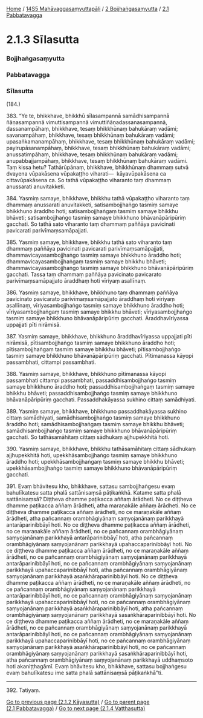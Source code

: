 
[Home](/) / [14S5 Mahāvaggasaṃyuttapāḷi](../../../14S5.md) / [2 Bojjhaṅgasaṃyutta](../../2.md) / [2.1 Pabbatavagga](../2.1.md)

# 2.1.3 Sīlasutta

### Bojjhaṅgasaṃyutta

### Pabbatavagga

### Sīlasutta

(184.)

383\. “Ye te, bhikkhave, bhikkhū sīlasampannā samādhisampannā ñāṇasampannā vimuttisampannā vimuttiñāṇadassanasampannā, dassanampāhaṃ, bhikkhave, tesaṃ bhikkhūnaṃ bahukāraṃ vadāmi; savanampāhaṃ, bhikkhave, tesaṃ bhikkhūnaṃ bahukāraṃ vadāmi; upasaṅkamanampāhaṃ, bhikkhave, tesaṃ bhikkhūnaṃ bahukāraṃ vadāmi; payirupāsanampāhaṃ, bhikkhave, tesaṃ bhikkhūnaṃ bahukāraṃ vadāmi; anussatimpāhaṃ, bhikkhave, tesaṃ bhikkhūnaṃ bahukāraṃ vadāmi; anupabbajjampāhaṃ, bhikkhave, tesaṃ bhikkhūnaṃ bahukāraṃ vadāmi. Taṃ kissa hetu? Tathārūpānaṃ, bhikkhave, bhikkhūnaṃ dhammaṃ sutvā dvayena vūpakāsena vūpakaṭṭho viharati—  kāyavūpakāsena ca cittavūpakāsena ca. So tathā vūpakaṭṭho viharanto taṃ dhammaṃ anussarati anuvitakketi.

384\. Yasmiṃ samaye, bhikkhave, bhikkhu tathā vūpakaṭṭho viharanto taṃ dhammaṃ anussarati anuvitakketi, satisambojjhaṅgo tasmiṃ samaye bhikkhuno āraddho hoti; satisambojjhaṅgaṃ tasmiṃ samaye bhikkhu bhāveti; satisambojjhaṅgo tasmiṃ samaye bhikkhuno bhāvanāpāripūriṃ gacchati. So tathā sato viharanto taṃ dhammaṃ paññāya pavicinati pavicarati parivīmaṃsamāpajjati.

385\. Yasmiṃ samaye, bhikkhave, bhikkhu tathā sato viharanto taṃ dhammaṃ paññāya pavicinati pavicarati parivīmaṃsamāpajjati, dhammavicayasambojjhaṅgo tasmiṃ samaye bhikkhuno āraddho hoti; dhammavicayasambojjhaṅgaṃ tasmiṃ samaye bhikkhu bhāveti; dhammavicayasambojjhaṅgo tasmiṃ samaye bhikkhuno bhāvanāpāripūriṃ gacchati. Tassa taṃ dhammaṃ paññāya pavicinato pavicarato parivīmaṃsamāpajjato āraddhaṃ hoti vīriyaṃ asallīnaṃ.

386\. Yasmiṃ samaye, bhikkhave, bhikkhuno taṃ dhammaṃ paññāya pavicinato pavicarato parivīmaṃsamāpajjato āraddhaṃ hoti vīriyaṃ asallīnaṃ, vīriyasambojjhaṅgo tasmiṃ samaye bhikkhuno āraddho hoti; vīriyasambojjhaṅgaṃ tasmiṃ samaye bhikkhu bhāveti; vīriyasambojjhaṅgo tasmiṃ samaye bhikkhuno bhāvanāpāripūriṃ gacchati. Āraddhavīriyassa uppajjati pīti nirāmisā.

387\. Yasmiṃ samaye, bhikkhave, bhikkhuno āraddhavīriyassa uppajjati pīti nirāmisā, pītisambojjhaṅgo tasmiṃ samaye bhikkhuno āraddho hoti; pītisambojjhaṅgaṃ tasmiṃ samaye bhikkhu bhāveti; pītisambojjhaṅgo tasmiṃ samaye bhikkhuno bhāvanāpāripūriṃ gacchati. Pītimanassa kāyopi passambhati, cittampi passambhati.

388\. Yasmiṃ samaye, bhikkhave, bhikkhuno pītimanassa kāyopi passambhati cittampi passambhati, passaddhisambojjhaṅgo tasmiṃ samaye bhikkhuno āraddho hoti; passaddhisambojjhaṅgaṃ tasmiṃ samaye bhikkhu bhāveti; passaddhisambojjhaṅgo tasmiṃ samaye bhikkhuno bhāvanāpāripūriṃ gacchati. Passaddhakāyassa sukhino cittaṃ samādhiyati.

389\. Yasmiṃ samaye, bhikkhave, bhikkhuno passaddhakāyassa sukhino cittaṃ samādhiyati, samādhisambojjhaṅgo tasmiṃ samaye bhikkhuno āraddho hoti; samādhisambojjhaṅgaṃ tasmiṃ samaye bhikkhu bhāveti; samādhisambojjhaṅgo tasmiṃ samaye bhikkhuno bhāvanāpāripūriṃ gacchati. So tathāsamāhitaṃ cittaṃ sādhukaṃ ajjhupekkhitā hoti.

390\. Yasmiṃ samaye, bhikkhave, bhikkhu tathāsamāhitaṃ cittaṃ sādhukaṃ ajjhupekkhitā hoti, upekkhāsambojjhaṅgo tasmiṃ samaye bhikkhuno āraddho hoti; upekkhāsambojjhaṅgaṃ tasmiṃ samaye bhikkhu bhāveti; upekkhāsambojjhaṅgo tasmiṃ samaye bhikkhuno bhāvanāpāripūriṃ gacchati.

391\. Evaṃ bhāvitesu kho, bhikkhave, sattasu sambojjhaṅgesu evaṃ bahulīkatesu satta phalā sattānisaṃsā pāṭikaṅkhā. Katame satta phalā sattānisaṃsā? Diṭṭheva dhamme paṭikacca aññaṃ ārādheti. No ce diṭṭheva dhamme paṭikacca aññaṃ ārādheti, atha maraṇakāle aññaṃ ārādheti. No ce diṭṭheva dhamme paṭikacca aññaṃ ārādheti, no ce maraṇakāle aññaṃ ārādheti, atha pañcannaṃ orambhāgiyānaṃ saṃyojanānaṃ parikkhayā antarāparinibbāyī hoti. No ce diṭṭheva dhamme paṭikacca aññaṃ ārādheti, no ce maraṇakāle aññaṃ ārādheti, no ce pañcannaṃ orambhāgiyānaṃ saṃyojanānaṃ parikkhayā antarāparinibbāyī hoti, atha pañcannaṃ orambhāgiyānaṃ saṃyojanānaṃ parikkhayā upahaccaparinibbāyī hoti. No ce diṭṭheva dhamme paṭikacca aññaṃ ārādheti, no ce maraṇakāle aññaṃ ārādheti, no ce pañcannaṃ orambhāgiyānaṃ saṃyojanānaṃ parikkhayā antarāparinibbāyī hoti, no ce pañcannaṃ orambhāgiyānaṃ saṃyojanānaṃ parikkhayā upahaccaparinibbāyī hoti, atha pañcannaṃ orambhāgiyānaṃ saṃyojanānaṃ parikkhayā asaṅkhāraparinibbāyī hoti. No ce diṭṭheva dhamme paṭikacca aññaṃ ārādheti, no ce maraṇakāle aññaṃ ārādheti, no ce pañcannaṃ orambhāgiyānaṃ saṃyojanānaṃ parikkhayā antarāparinibbāyī hoti, no ce pañcannaṃ orambhāgiyānaṃ saṃyojanānaṃ parikkhayā upahaccaparinibbāyī hoti, no ce pañcannaṃ orambhāgiyānaṃ saṃyojanānaṃ parikkhayā asaṅkhāraparinibbāyī hoti, atha pañcannaṃ orambhāgiyānaṃ saṃyojanānaṃ parikkhayā sasaṅkhāraparinibbāyī hoti. No ce diṭṭheva dhamme paṭikacca aññaṃ ārādheti, no ce maraṇakāle aññaṃ ārādheti, no ce pañcannaṃ orambhāgiyānaṃ saṃyojanānaṃ parikkhayā antarāparinibbāyī hoti, no ce pañcannaṃ orambhāgiyānaṃ saṃyojanānaṃ parikkhayā upahaccaparinibbāyī hoti, no ce pañcannaṃ orambhāgiyānaṃ saṃyojanānaṃ parikkhayā asaṅkhāraparinibbāyī hoti, no ce pañcannaṃ orambhāgiyānaṃ saṃyojanānaṃ parikkhayā sasaṅkhāraparinibbāyī hoti, atha pañcannaṃ orambhāgiyānaṃ saṃyojanānaṃ parikkhayā uddhaṃsoto hoti akaniṭṭhagāmī. Evaṃ bhāvitesu kho, bhikkhave, sattasu bojjhaṅgesu evaṃ bahulīkatesu ime satta phalā sattānisaṃsā pāṭikaṅkhā”ti.

---

392\. Tatiyaṃ.



[Go to previous page (2.1.2 Kāyasutta)](2.1.2.md) / [Go to parent page (2.1 Pabbatavagga)](../2.1.md) / [Go to next page (2.1.4 Vatthasutta)](2.1.4.md)


